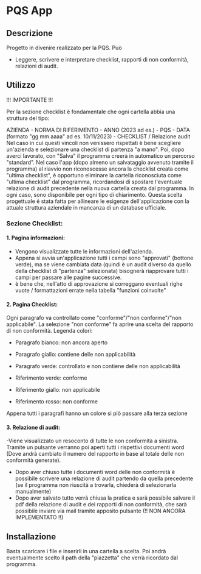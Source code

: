 # PQS App

## Descrizione
Progetto in divenire realizzato per la PQS. Può
- Leggere, scrivere e interpretare checklist, rapporti di non conformità, relazioni di audit.

## Utilizzo
!!! IMPORTANTE !!!

Per la sezione checklist è fondamentale che ogni cartella abbia una struttura del tipo:

AZIENDA - NORMA DI RIFERIMENTO - ANNO (2023 ad es.) - PQS - DATA (formato "gg mm aaaa" ad es. 10/11/2023) - CHECKLIST / Relazione audit
Nel caso in cui questi vincoli non venissero rispettati è bene scegliere un'azienda e selezionare una checklist di partenza "a mano". Poi, dopo averci lavorato, con "Salva" il programma creerà in automatico un percorso "standard". Nel caso l'app (dopo almeno un salvataggio avvenuto tramite il programma) al riavvio non riconoscesse ancora la checklist creata come "ultima checklist", è opportuno eliminare la cartella riconosciuta come "ultima checklist" dal programma, ricordandosi di spostare l'eventuale relazione di audit precedente nella nuova cartella creata dal programma. In ogni caso, sono disponibile per ogni tipo di chiarimento.
Questa scelta progettuale é stata fatta per allineare le esigenze dell'applicazione con la attuale struttura aziendale in mancanza di un database ufficiale.

### Sezione Checklist:
#### 1. Pagina informazioni:
 - Vengono visualizzate tutte le informazioni dell'azienda.
- Appena si avvia un'applicazione tutti i campi sono "approvati" (bottone verde), ma se viene cambiata data (quindi è un audit diverso da quello della checklist di "partenza" selezionata) bisognerà riapprovare tutti i campi per passare alle pagine successive. 
 - è bene che, nell'atto di approvazione si correggano eventuali righe vuote / formattazioni errate nella tabella "funzioni coinvolte"

#### 2. Pagina Checklist:
Ogni paragrafo va controllato come "conforme"/"non conforme"/"non applicabile". La selezione "non conforme" fa aprire una scelta del rapporto di non conformità. Legenda colori:

- Paragrafo bianco: non ancora aperto
- Paragrafo giallo: contiene delle non applicabilità
- Paragrafo verde: controllato e non contiene delle non applicabilità

- Riferimento verde: conforme
- Riferimento giallo: non applicabile
- Riferimento rosso: non conforme

Appena tutti i paragrafi hanno un colore si piò passare alla terza sezione

#### 3. Relazione di audit:
-Viene visualizzato un resoconto di tutte le non conformità a sinistra. Tramite un pulsante verranno poi aperti tutti i rispettivi documenti word (Dove andrà cambiato il numero del rapporto in base al totale delle non conformità generate).
- Dopo aver chiuso tutte i documenti word delle non conformità è possibile scrivere una relazione di audit partendo da quella precedente (se il programma non riuscità a trovarla, chiederà di selezionarla manualmente)
- Dopo aver salvato tutto verrà chiusa la pratica e sarà possibile salvare il pdf della relazione di audit e dei rapporti di non conformità, che sarà possibile inviare via mail tramite apposito pulsante (!! NON ANCORA IMPLEMENTATO !!)
 
## Installazione
Basta scaricare i file e inserirli in una cartella a scelta. Poi andrà eventualmente scelto il path della "piazzetta" che verrà ricordato dal programma.
